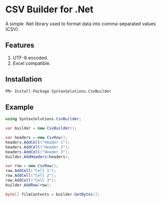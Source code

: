 # CSV Builder for .Net
A simple .Net library used to format data into comma-separated values (CSV).

## Features

1. UTF-8 encoded. 
1. Excel compatible.

## Installation

```sh
PM> Install-Package SyntaxSolutions.CsvBuilder
```

## Example

```c#
using SyntaxSolutions.CsvBuilder;

var builder = new CsvBuilder();

var headers = new CsvRow();
headers.AddCell("Header 1");
headers.AddCell("Header 2");
headers.AddCell("Header 3");
builder.AddHeaders(headers);

var row = new CsvRow();
row.AddCell("Cell 1");
row.AddCell("Cell 2");
row.AddCell("Cell 3");
builder.AddRow(row);

byte[] fileContents = builder.GetBytes();
```
